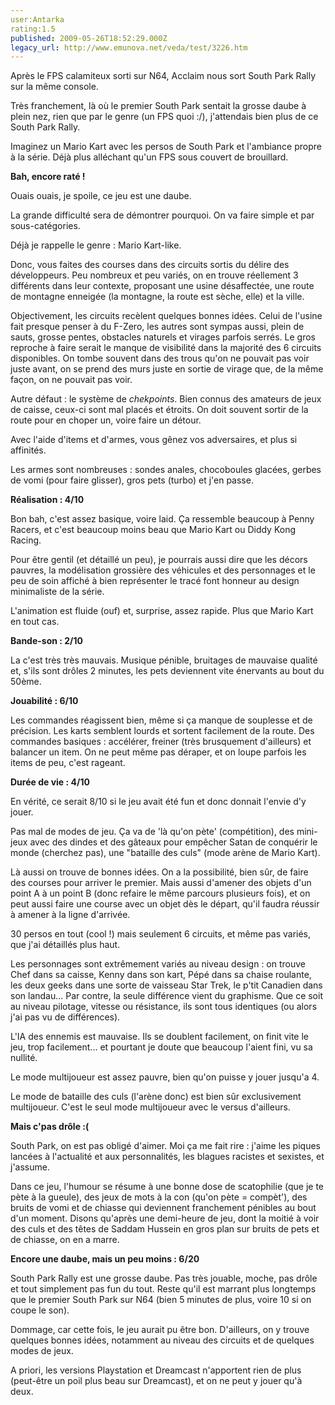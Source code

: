 ```yaml
---
user:Antarka
rating:1.5
published: 2009-05-26T18:52:29.000Z
legacy_url: http://www.emunova.net/veda/test/3226.htm
---
```

Après le FPS calamiteux sorti sur N64, Acclaim nous sort South Park Rally sur la même console.  

  

Très franchement, là où le premier South Park sentait la grosse daube à plein nez, rien que par le genre (un FPS quoi :/), j'attendais bien plus de ce South Park Rally.  

  

Imaginez un Mario Kart avec les persos de South Park et l'ambiance propre à la série. Déjà plus alléchant qu'un FPS sous couvert de brouillard.  

  

**Bah, encore raté !**  

  

Ouais ouais, je spoile, ce jeu est une daube.  

  

La grande difficulté sera de démontrer pourquoi. On va faire simple et par sous-catégories.  

  

Déjà je rappelle le genre : Mario Kart-like.   

  

Donc, vous faites des courses dans des circuits sortis du délire des développeurs. Peu nombreux et peu variés, on en trouve réellement 3 différents dans leur contexte, proposant une usine désaffectée, une route de montagne enneigée (la montagne, la route est sèche, elle) et la ville.  

  

Objectivement, les circuits recèlent quelques bonnes idées. Celui de l'usine fait presque penser à du F-Zero, les autres sont sympas aussi, plein de sauts, grosse pentes, obstacles naturels et virages parfois serrés. Le gros reproche à faire serait le manque de visibilité dans la majorité des 6 circuits disponibles. On tombe souvent dans des trous qu'on ne pouvait pas voir juste avant, on se prend des murs juste en sortie de virage que, de la même façon, on ne pouvait pas voir.  

  

Autre défaut : le système de _chekpoints_. Bien connus des amateurs de jeux de caisse, ceux-ci sont mal placés et étroits. On doit souvent sortir de la route pour en choper un, voire faire un détour.  

  

Avec l'aide d'items et d'armes, vous gênez vos adversaires, et plus si affinités.  

  

Les armes sont nombreuses : sondes anales, chocoboules glacées, gerbes de vomi (pour faire glisser), gros pets (turbo) et j'en passe.  

  

**Réalisation : 4/10**  

  

Bon bah, c'est assez basique, voire laid. Ça ressemble beaucoup à Penny Racers, et c'est beaucoup moins beau que Mario Kart ou Diddy Kong Racing.   

  

Pour être gentil (et détaillé un peu), je pourrais aussi dire que les décors pauvres, la modélisation grossière des véhicules et des personnages et le peu de soin affiché à bien représenter le tracé font honneur au design minimaliste de la série.  

  

L'animation est fluide (ouf) et, surprise, assez rapide. Plus que Mario Kart en tout cas.  

  

**Bande-son : 2/10**  

  

La c'est très très mauvais. Musique pénible, bruitages de mauvaise qualité et, s'ils sont drôles 2 minutes, les pets deviennent vite énervants au bout du 50ème.  

  

**Jouabilité : 6/10**  

  

Les commandes réagissent bien, même si ça manque de souplesse et de précision. Les karts semblent lourds et sortent facilement de la route. Des commandes basiques : accélérer, freiner (très brusquement d'ailleurs) et balancer un item. On ne peut même pas déraper, et on loupe parfois les items de peu, c'est rageant.  

  

**Durée de vie : 4/10**  

  

En vérité, ce serait 8/10 si le jeu avait été fun et donc donnait l'envie d'y jouer.  

  

Pas mal de modes de jeu. Ça va de 'là qu'on pète' (compétition), des mini-jeux avec des dindes et des gâteaux pour empêcher Satan de conquérir le monde (cherchez pas), une "bataille des culs" (mode arène de Mario Kart).  

  

Là aussi on trouve de bonnes idées. On a la possibilité, bien sûr, de faire des courses pour arriver le premier. Mais aussi d'amener des objets d'un point A à un point B (donc refaire le même parcours plusieurs fois), et on peut aussi faire une course avec un objet dès le départ, qu'il faudra réussir à amener à la ligne d'arrivée.  

  

30 persos en tout (cool !) mais seulement 6 circuits, et même pas variés, que j'ai détaillés plus haut.  

  

Les personnages sont extrêmement variés au niveau design : on trouve Chef dans sa caisse, Kenny dans son kart, Pépé dans sa chaise roulante, les deux geeks dans une sorte de vaisseau Star Trek, le p'tit Canadien dans son landau... Par contre, la seule différence vient du graphisme. Que ce soit au niveau pilotage, vitesse ou résistance, ils sont tous identiques (ou alors j'ai pas vu de différences).  

  

L'IA des ennemis est mauvaise. Ils se doublent facilement, on finit vite le jeu, trop facilement... et pourtant je doute que beaucoup l'aient fini, vu sa nullité.  

  

Le mode multijoueur est assez pauvre, bien qu'on puisse y jouer jusqu'a 4\.   

  

Le mode de bataille des culs (l'arène donc) est bien sûr exclusivement multijoueur. C'est le seul mode multijoueur avec le versus d'ailleurs.   

  

**Mais c'pas drôle :(**  

  

South Park, on est pas obligé d'aimer. Moi ça me fait rire : j'aime les piques lancées à l'actualité et aux personnalités, les blagues racistes et sexistes, et j'assume.  

  

Dans ce jeu, l'humour se résume à une bonne dose de scatophilie (que je te pète à la gueule), des jeux de mots à la con (qu'on pète = compèt'), des bruits de vomi et de chiasse qui deviennent franchement pénibles au bout d'un moment. Disons qu'après une demi-heure de jeu, dont la moitié à voir des culs et des têtes de Saddam Hussein en gros plan sur bruits de pets et de chiasse, on en a marre.  

  

**Encore une daube, mais un peu moins : 6/20**  

  

South Park Rally est une grosse daube. Pas très jouable, moche, pas drôle et tout simplement pas fun du tout. Reste qu'il est marrant plus longtemps que le premier South Park sur N64 (bien 5 minutes de plus, voire 10 si on coupe le son).  

  

Dommage, car cette fois, le jeu aurait pu être bon. D'ailleurs, on y trouve quelques bonnes idées, notamment au niveau des circuits et de quelques modes de jeux.  

  

A priori, les versions Playstation et Dreamcast n'apportent rien de plus (peut-être un poil plus beau sur Dreamcast), et on ne peut y jouer qu'à deux.
